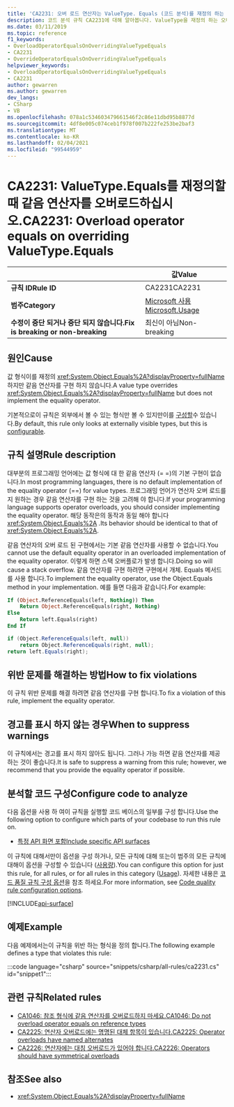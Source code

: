 ```yaml
---
title: 'CA2231: 오버 로드 연산자는 ValueType. Equals (코드 분석)를 재정의 하는 것과 같습니다.'
description: 코드 분석 규칙 CA2231에 대해 알아봅니다. ValueType을 재정의 하는 오버 로드 연산자는 동일 합니다.
ms.date: 03/11/2019
ms.topic: reference
f1_keywords:
- OverloadOperatorEqualsOnOverridingValueTypeEquals
- CA2231
- OverrideOperatorEqualsOnOverridingValueTypeEquals
helpviewer_keywords:
- OverloadOperatorEqualsOnOverridingValueTypeEquals
- CA2231
author: gewarren
ms.author: gewarren
dev_langs:
- CSharp
- VB
ms.openlocfilehash: 078a1c534603479661546f2c86e11dbd95b8877d
ms.sourcegitcommit: 4df8e005c074ceb1f978f007b222fe253be2baf3
ms.translationtype: MT
ms.contentlocale: ko-KR
ms.lasthandoff: 02/04/2021
ms.locfileid: "99544959"
---
```

# <a name="ca2231-overload-operator-equals-on-overriding-valuetypeequals"></a><span data-ttu-id="f8cf1-103">CA2231: ValueType.Equals를 재정의할 때 같음 연산자를 오버로드하십시오.</span><span class="sxs-lookup"><span data-stu-id="f8cf1-103">CA2231: Overload operator equals on overriding ValueType.Equals</span></span>

| | <span data-ttu-id="f8cf1-104">값</span><span class="sxs-lookup"><span data-stu-id="f8cf1-104">Value</span></span> |
|-|-|
| <span data-ttu-id="f8cf1-105">**규칙 ID**</span><span class="sxs-lookup"><span data-stu-id="f8cf1-105">**Rule ID**</span></span> |<span data-ttu-id="f8cf1-106">CA2231</span><span class="sxs-lookup"><span data-stu-id="f8cf1-106">CA2231</span></span>|
| <span data-ttu-id="f8cf1-107">**범주**</span><span class="sxs-lookup"><span data-stu-id="f8cf1-107">**Category**</span></span> |[<span data-ttu-id="f8cf1-108">Microsoft 사용</span><span class="sxs-lookup"><span data-stu-id="f8cf1-108">Microsoft.Usage</span></span>](usage-warnings.md)|
| <span data-ttu-id="f8cf1-109">**수정이 중단 되거나 중단 되지 않습니다.**</span><span class="sxs-lookup"><span data-stu-id="f8cf1-109">**Fix is breaking or non-breaking**</span></span> |<span data-ttu-id="f8cf1-110">최신이 아님</span><span class="sxs-lookup"><span data-stu-id="f8cf1-110">Non-breaking</span></span>|

## <a name="cause"></a><span data-ttu-id="f8cf1-111">원인</span><span class="sxs-lookup"><span data-stu-id="f8cf1-111">Cause</span></span>

<span data-ttu-id="f8cf1-112">값 형식이를 재정의 <xref:System.Object.Equals%2A?displayProperty=fullName> 하지만 같음 연산자를 구현 하지 않습니다.</span><span class="sxs-lookup"><span data-stu-id="f8cf1-112">A value type overrides <xref:System.Object.Equals%2A?displayProperty=fullName> but does not implement the equality operator.</span></span>

<span data-ttu-id="f8cf1-113">기본적으로이 규칙은 외부에서 볼 수 있는 형식만 볼 수 있지만이를 [구성할](#configure-code-to-analyze)수 있습니다.</span><span class="sxs-lookup"><span data-stu-id="f8cf1-113">By default, this rule only looks at externally visible types, but this is [configurable](#configure-code-to-analyze).</span></span>

## <a name="rule-description"></a><span data-ttu-id="f8cf1-114">규칙 설명</span><span class="sxs-lookup"><span data-stu-id="f8cf1-114">Rule description</span></span>

<span data-ttu-id="f8cf1-115">대부분의 프로그래밍 언어에는 값 형식에 대 한 같음 연산자 (= =)의 기본 구현이 없습니다.</span><span class="sxs-lookup"><span data-stu-id="f8cf1-115">In most programming languages, there is no default implementation of the equality operator (==) for value types.</span></span> <span data-ttu-id="f8cf1-116">프로그래밍 언어가 연산자 오버 로드를 지 원하는 경우 같음 연산자를 구현 하는 것을 고려해 야 합니다.</span><span class="sxs-lookup"><span data-stu-id="f8cf1-116">If your programming language supports operator overloads, you should consider implementing the equality operator.</span></span> <span data-ttu-id="f8cf1-117">해당 동작은의 동작과 동일 해야 합니다 <xref:System.Object.Equals%2A> .</span><span class="sxs-lookup"><span data-stu-id="f8cf1-117">Its behavior should be identical to that of <xref:System.Object.Equals%2A>.</span></span>

<span data-ttu-id="f8cf1-118">같음 연산자의 오버 로드 된 구현에서는 기본 같음 연산자를 사용할 수 없습니다.</span><span class="sxs-lookup"><span data-stu-id="f8cf1-118">You cannot use the default equality operator in an overloaded implementation of the equality operator.</span></span> <span data-ttu-id="f8cf1-119">이렇게 하면 스택 오버플로가 발생 합니다.</span><span class="sxs-lookup"><span data-stu-id="f8cf1-119">Doing so will cause a stack overflow.</span></span> <span data-ttu-id="f8cf1-120">같음 연산자를 구현 하려면 구현에서 개체. Equals 메서드를 사용 합니다.</span><span class="sxs-lookup"><span data-stu-id="f8cf1-120">To implement the equality operator, use the Object.Equals method in your implementation.</span></span> <span data-ttu-id="f8cf1-121">예를 들면 다음과 같습니다.</span><span class="sxs-lookup"><span data-stu-id="f8cf1-121">For example:</span></span>

```vb
If (Object.ReferenceEquals(left, Nothing)) Then
    Return Object.ReferenceEquals(right, Nothing)
Else
    Return left.Equals(right)
End If
```

```csharp
if (Object.ReferenceEquals(left, null))
    return Object.ReferenceEquals(right, null);
return left.Equals(right);
```

## <a name="how-to-fix-violations"></a><span data-ttu-id="f8cf1-122">위반 문제를 해결하는 방법</span><span class="sxs-lookup"><span data-stu-id="f8cf1-122">How to fix violations</span></span>

<span data-ttu-id="f8cf1-123">이 규칙 위반 문제를 해결 하려면 같음 연산자를 구현 합니다.</span><span class="sxs-lookup"><span data-stu-id="f8cf1-123">To fix a violation of this rule, implement the equality operator.</span></span>

## <a name="when-to-suppress-warnings"></a><span data-ttu-id="f8cf1-124">경고를 표시 하지 않는 경우</span><span class="sxs-lookup"><span data-stu-id="f8cf1-124">When to suppress warnings</span></span>

<span data-ttu-id="f8cf1-125">이 규칙에서는 경고를 표시 하지 않아도 됩니다. 그러나 가능 하면 같음 연산자를 제공 하는 것이 좋습니다.</span><span class="sxs-lookup"><span data-stu-id="f8cf1-125">It is safe to suppress a warning from this rule; however, we recommend that you provide the equality operator if possible.</span></span>

## <a name="configure-code-to-analyze"></a><span data-ttu-id="f8cf1-126">분석할 코드 구성</span><span class="sxs-lookup"><span data-stu-id="f8cf1-126">Configure code to analyze</span></span>

<span data-ttu-id="f8cf1-127">다음 옵션을 사용 하 여이 규칙을 실행할 코드 베이스의 일부를 구성 합니다.</span><span class="sxs-lookup"><span data-stu-id="f8cf1-127">Use the following option to configure which parts of your codebase to run this rule on.</span></span>

- [<span data-ttu-id="f8cf1-128">특정 API 화면 포함</span><span class="sxs-lookup"><span data-stu-id="f8cf1-128">Include specific API surfaces</span></span>](#include-specific-api-surfaces)

<span data-ttu-id="f8cf1-129">이 규칙에 대해서만이 옵션을 구성 하거나, 모든 규칙에 대해 또는이 범주의 모든 규칙에 대해이 옵션을 구성할 수 있습니다 ([사용량](usage-warnings.md)).</span><span class="sxs-lookup"><span data-stu-id="f8cf1-129">You can configure this option for just this rule, for all rules, or for all rules in this category ([Usage](usage-warnings.md)).</span></span> <span data-ttu-id="f8cf1-130">자세한 내용은 [코드 품질 규칙 구성 옵션](../code-quality-rule-options.md)을 참조 하세요.</span><span class="sxs-lookup"><span data-stu-id="f8cf1-130">For more information, see [Code quality rule configuration options](../code-quality-rule-options.md).</span></span>

[!INCLUDE[api-surface](~/includes/code-analysis/api-surface.md)]

## <a name="example"></a><span data-ttu-id="f8cf1-131">예제</span><span class="sxs-lookup"><span data-stu-id="f8cf1-131">Example</span></span>

<span data-ttu-id="f8cf1-132">다음 예제에서는이 규칙을 위반 하는 형식을 정의 합니다.</span><span class="sxs-lookup"><span data-stu-id="f8cf1-132">The following example defines a type that violates this rule:</span></span>

:::code language="csharp" source="snippets/csharp/all-rules/ca2231.cs" id="snippet1":::

## <a name="related-rules"></a><span data-ttu-id="f8cf1-133">관련 규칙</span><span class="sxs-lookup"><span data-stu-id="f8cf1-133">Related rules</span></span>

- [<span data-ttu-id="f8cf1-134">CA1046: 참조 형식에 같음 연산자를 오버로드하지 마세요.</span><span class="sxs-lookup"><span data-stu-id="f8cf1-134">CA1046: Do not overload operator equals on reference types</span></span>](ca1046.md)
- [<span data-ttu-id="f8cf1-135">CA2225: 연산자 오버로드에는 명명된 대체 항목이 있습니다.</span><span class="sxs-lookup"><span data-stu-id="f8cf1-135">CA2225: Operator overloads have named alternates</span></span>](ca2225.md)
- [<span data-ttu-id="f8cf1-136">CA2226: 연산자에는 대칭 오버로드가 있어야 합니다.</span><span class="sxs-lookup"><span data-stu-id="f8cf1-136">CA2226: Operators should have symmetrical overloads</span></span>](ca2226.md)

## <a name="see-also"></a><span data-ttu-id="f8cf1-137">참조</span><span class="sxs-lookup"><span data-stu-id="f8cf1-137">See also</span></span>

- <xref:System.Object.Equals%2A?displayProperty=fullName>
